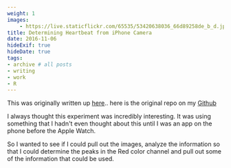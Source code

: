 ```yaml
---
weight: 1
images:
    - https://live.staticflickr.com/65535/53420638036_66d89258de_b_d.jpg
title: Determining Heartbeat from iPhone Camera 
date: 2016-11-06
hideExif: true
hideDate: true
tags:
- archive # all posts
- writing
- work
- R
---
```


This was originally written up [here](https://rstudio-pubs-static.s3.amazonaws.com/306404_eb693e8fadc140eb9f199394f39d3849.html#).. here is the original repo on my [Github](https://github.com/cdr6934/ImageManipulationExperiments/tree/master) 

I always thought this experiment was incredibly interesting. It was using something that I hadn't even thought about this until I was an app on the phone before the Apple Watch. 

So I wanted to see if I could pull out the images, analyze the information so that I could determine the peaks in the Red color channel and pull out some of the information that could be used. 


